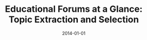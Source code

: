 ---
title: "Educational Forums at a Glance: Topic Extraction and Selection"
collection: publications
permalink: /publication/2014-DBLP_conf_wise_NunesKFCC14
date: 2014-01-01
venue: 'Web Information Systems Engineering - {WISE} 2014 - 15th International Conference, Thessaloniki, Greece, October 12-14, 2014, Proceedings, Part {II}'
---